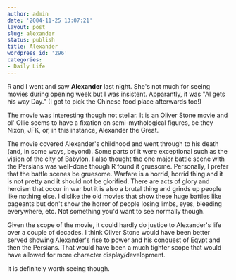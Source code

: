 ```yaml
---
author: admin
date: '2004-11-25 13:07:21'
layout: post
slug: alexander
status: publish
title: Alexander
wordpress_id: '296'
categories:
- Daily Life
---
```

<p>R and I went and saw <b>Alexander</b> last night. She's not much for seeing 
movies during opening week but I was insistent. Apparantly, it was &quot;Al gets his 
way Day.&quot; (I got to pick the Chinese food place afterwards too!)</p>
<p>The movie was interesting though not stellar. It is an Oliver Stone movie and 
ol' Ollie seems to have a fixation on semi-mythological figures, be they Nixon, 
JFK, or, in this instance, Alexander the Great. </p>
<p>The movie covered Alexander's childhood and went through to his death (and, 
in some ways, beyond). Some parts of it were exceptional such as the vision of 
the city of Babylon. I also thought the one major battle scene with the Persians 
was well-done though R found it gruesome. Personally, I prefer that the battle 
scenes be gruesome. Warfare is a horrid, horrid thing and it is not pretty and 
it should not be glorified. There are acts of glory and heroism that occur in 
war but it is also a brutal thing and grinds up people like nothing else. I 
dislike the old movies that show these huge battles like pageants but don't show 
the horror of people losing limbs, eyes, bleeding everywhere, etc. Not something 
you'd want to see normally though.</p>
<p>Given the scope of the movie, it could hardly do justice to Alexander's life 
over a couple of decades. I think Oliver Stone would have been better served 
showing Alexander's rise to power and his conquest of Eqypt and then the 
Persians. That would have been a much tighter scope that would have allowed for 
more character display/development.</p>
<p>It is definitely worth seeing though.</p>
